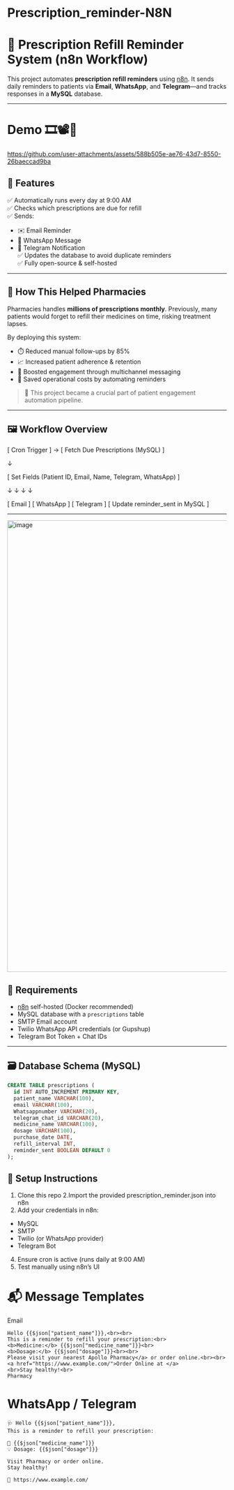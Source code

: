 # Prescription_reminder-N8N
# 💊 Prescription Refill Reminder System (n8n Workflow)

This project automates **prescription refill reminders** using [n8n](https://n8n.io/). It sends daily reminders to patients via **Email**, **WhatsApp**, and **Telegram**—and tracks responses in a **MySQL** database.

---

# Demo 🎞📽🎥

https://github.com/user-attachments/assets/588b505e-ae76-43d7-8550-26baeccad9ba

## 🔧 Features

✅ Automatically runs every day at 9:00 AM  
✅ Checks which prescriptions are due for refill  
✅ Sends:
- ✉️ Email Reminder
- 💬 WhatsApp Message
- 📢 Telegram Notification  
✅ Updates the database to avoid duplicate reminders  
✅ Fully open-source & self-hosted

---

## 🏥 How This Helped Pharmacies

Pharmacies handles **millions of prescriptions monthly**. Previously, many patients would forget to refill their medicines on time, risking treatment lapses.

By deploying this system:

- ⏱️ Reduced manual follow-ups by 85%  
- 📈 Increased patient adherence & retention  
- 💬 Boosted engagement through multichannel messaging  
- 💸 Saved operational costs by automating reminders

> 🧠 This project became a crucial part of patient engagement automation pipeline.

---

## 🖼️ Workflow Overview

[ Cron Trigger ] → [ Fetch Due Prescriptions (MySQL) ]

↓

[ Set Fields (Patient ID, Email, Name, Telegram, WhatsApp) ]

↓ ↓ ↓ ↓

[ Email ] [ WhatsApp ] [ Telegram ] [ Update reminder_sent in MySQL ]

---
<img width="1920" height="1035" alt="image" src="https://github.com/user-attachments/assets/028138d9-cd87-4cf4-b4e3-e3eb0671275b" />

## 🧱 Requirements

- [n8n](https://n8n.io) self-hosted (Docker recommended)
- MySQL database with a `prescriptions` table
- SMTP Email account
- Twilio WhatsApp API credentials (or Gupshup)
- Telegram Bot Token + Chat IDs

---

## 🗃️ Database Schema (MySQL)

```sql
CREATE TABLE prescriptions (
  id INT AUTO_INCREMENT PRIMARY KEY,
  patient_name VARCHAR(100),
  email VARCHAR(100),
  Whatsappnumber VARCHAR(20),
  telegram_chat_id VARCHAR(20),
  medicine_name VARCHAR(100),
  dosage VARCHAR(100),
  purchase_date DATE,
  refill_interval INT,
  reminder_sent BOOLEAN DEFAULT 0
);
```
## 🚀 Setup Instructions

1. Clone this repo
2.Import the provided prescription_reminder.json into n8n
3. Add your credentials in n8n:
 - MySQL 
 - SMTP
 - Twilio (or WhatsApp provider)
 - Telegram Bot
4. Ensure cron is active (runs daily at 9:00 AM)
5. Test manually using n8n’s UI

# 📬 Message Templates
Email

```
Hello {{$json["patient_name"]}},<br><br>
This is a reminder to refill your prescription:<br>
<b>Medicine:</b> {{$json["medicine_name"]}}<br>
<b>Dosage:</b> {{$json["dosage"]}}<br><br>
Please visit your nearest Apollo Pharmacy</a> or order online.<br><br>
<a href="https://www.example.com/">Order Online at </a> 
<br>Stay healthy!<br>
Pharmacy
```

# WhatsApp / Telegram

```
🩺 Hello {{$json["patient_name"]}},
This is a reminder to refill your prescription:

💊 {{$json["medicine_name"]}}
💡 Dosage: {{$json["dosage"]}}

Visit Pharmacy or order online.
Stay healthy!

🔗 https://www.example.com/
```
